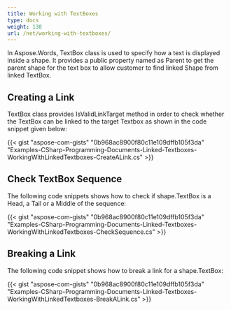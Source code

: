 ```yaml
---
title: Working with TextBoxes
type: docs
weight: 130
url: /net/working-with-textboxes/
---
```


In Aspose.Words, TextBox class is used to specify how a text is displayed inside a shape. It provides a public property named as Parent to get the parent shape for the text box to allow customer to find linked Shape from linked TextBox.

## **Creating a Link**

TextBox class provides IsValidLinkTarget method in order to check whether the TextBox can be linked to the target Textbox as shown in the code snippet given below:

{{< gist "aspose-com-gists" "0b968ac8900f80c11e109dffb105f3da" "Examples-CSharp-Programming-Documents-Linked-Textboxes-WorkingWithLinkedTextboxes-CreateALink.cs" >}}

## **Check TextBox Sequence**

The following code snippets shows how to check if shape.TextBox is a Head, a Tail or a Middle of the sequence:

{{< gist "aspose-com-gists" "0b968ac8900f80c11e109dffb105f3da" "Examples-CSharp-Programming-Documents-Linked-Textboxes-WorkingWithLinkedTextboxes-CheckSequence.cs" >}}

## **Breaking a Link**

The following code snippet shows how to break a link for a shape.TextBox:

{{< gist "aspose-com-gists" "0b968ac8900f80c11e109dffb105f3da" "Examples-CSharp-Programming-Documents-Linked-Textboxes-WorkingWithLinkedTextboxes-BreakALink.cs" >}}

